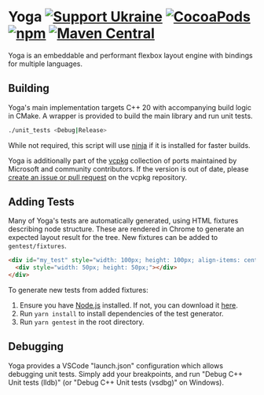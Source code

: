 # Yoga [![Support Ukraine](https://img.shields.io/badge/Support-Ukraine-FFD500?style=flat&labelColor=005BBB)](https://opensource.fb.com/support-ukraine) [![CocoaPods](https://img.shields.io/cocoapods/v/Yoga.svg)](http://cocoapods.org/pods/Yoga) [![npm](https://img.shields.io/npm/v/yoga-layout.svg)](https://www.npmjs.com/package/yoga-layout) [![Maven Central](https://img.shields.io/maven-central/v/com.facebook.yoga/yoga)](https://search.maven.org/artifact/com.facebook.yoga/yoga)

Yoga is an embeddable and performant flexbox layout engine with bindings for multiple languages.

## Building

Yoga's main implementation targets C++ 20 with accompanying build logic in CMake. A wrapper is provided to build the main library and run unit tests.

```sh
./unit_tests <Debug|Release>
```

While not required, this script will use [ninja](https://ninja-build.org/) if it is installed for faster builds.

Yoga is additionally part of the [vcpkg](https://github.com/Microsoft/vcpkg/) collection of ports maintained by Microsoft and community contributors. If the version is out of date, please [create an issue or pull request](https://github.com/Microsoft/vcpkg) on the vcpkg repository.

## Adding Tests

Many of Yoga's tests are automatically generated, using HTML fixtures describing node structure. These are rendered in Chrome to generate an expected layout result for the tree. New fixtures can be added to `gentest/fixtures`.

```html
<div id="my_test" style="width: 100px; height: 100px; align-items: center;">
  <div style="width: 50px; height: 50px;"></div>
</div>
```

To generate new tests from added fixtures:

1. Ensure you have [Node.js](https://nodejs.org/) installed. If not, you can download it [here](https://nodejs.org/en/download/current).
2. Run `yarn install` to install dependencies of the test generator.
3. Run `yarn gentest` in the root directory.

## Debugging

Yoga provides a VSCode "launch.json" configuration which allows debugging unit tests. Simply add your breakpoints, and run "Debug C++ Unit tests (lldb)" (or "Debug C++ Unit tests (vsdbg)" on Windows).
